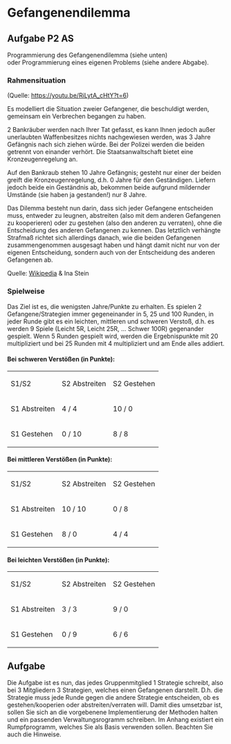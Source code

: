 # Gefangenendilemma
## Aufgabe P2 AS

<span class="c17">Programmierung des Gefangenendilemma (siehe unten)</span> <span class="c17 c19">oder</span><span class="c2"> Programmierung eines eigenen Problems (siehe andere Abgabe).</span>

### <span class="c16">Rahmensituation</span>

<span class="c2">(Quelle: https://youtu.be/RiLytA_cHtY?t=6)</span>

<span class="c2">Es modelliert die Situation zweier Gefangener, die beschuldigt werden, gemeinsam ein Verbrechen begangen zu haben.</span>

<span class="c2">2 Bankräuber werden nach Ihrer Tat gefasst, es kann Ihnen jedoch außer unerlaubten Waffenbesitzes nichts nachgewiesen werden, was 3 Jahre Gefängnis nach sich ziehen würde. Bei der Polizei werden die beiden getrennt von einander verhört. Die Staatsanwaltschaft bietet eine Kronzeugenregelung an.</span>

<span class="c2">Auf den Bankraub stehen 10 Jahre Gefängnis; gesteht nur einer der beiden greift die Kronzeugenregelung, d.h. 0 Jahre für den Geständigen. Liefern jedoch beide ein Geständnis ab, bekommen beide aufgrund mildernder Umstände (sie haben ja gestanden!) nur 8 Jahre.</span>

<span class="c2">Das Dilemma besteht nun darin, dass sich jeder Gefangene entscheiden muss, entweder zu leugnen, abstreiten (also mit dem anderen Gefangenen zu kooperieren) oder zu gestehen (also den anderen zu verraten), ohne die Entscheidung des anderen Gefangenen zu kennen. Das letztlich verhängte Strafmaß richtet sich allerdings danach, wie die beiden Gefangenen zusammengenommen ausgesagt haben und hängt damit nicht nur von der eigenen Entscheidung, sondern auch von der Entscheidung des anderen Gefangenen ab.</span>

<span class="c17">Quelle:</span> <span class="c7">[Wikipedia](https://www.google.com/url?q=https://de.wikipedia.org/wiki/Gefangenendilemma&sa=D&ust=1589447860252000)</span><span class="c2"> & Ina Stein</span>

### <span class="c14">Spielweise</span>

<span class="c2">Das Ziel ist es, die wenigsten Jahre/Punkte zu erhalten. Es spielen 2 Gefangene/Strategien immer gegeneinander in 5, 25 und 100 Runden, in jeder Runde gibt es ein leichten, mittleren und schweren Verstoß, d.h. es werden 9 Spiele (Leicht 5R, Leicht 25R, ... Schwer 100R) gegenander gespielt. Wenn 5 Runden gespielt wird, werden die Ergebnispunkte mit 20 multipliziert und bei 25 Runden mit 4 multipliziert und am Ende alles addiert.</span>

#### <span class="c13">Bei schweren Verstößen (in Punkte):</span>

<a id="t.18e5bed2710aa81fa52f058336d4a0d50083ec53"></a><a id="t.0"></a>

<table class="c4">

<tbody>

<tr class="c9">

<td class="c0" colspan="1" rowspan="1">

<span class="c2">S1/S2</span>

</td>

<td class="c0" colspan="1" rowspan="1">

<span class="c2">S2 Abstreiten</span>

</td>

<td class="c6" colspan="1" rowspan="1">

<span class="c2">S2 Gestehen</span>

</td>

</tr>

<tr class="c9">

<td class="c0" colspan="1" rowspan="1">

<span class="c2">S1 Abstreiten</span>

</td>

<td class="c0" colspan="1" rowspan="1">

<span class="c2">4 / 4</span>

</td>

<td class="c6" colspan="1" rowspan="1">

<span class="c2">10 / 0</span>

</td>

</tr>

<tr class="c9">

<td class="c0" colspan="1" rowspan="1">

<span class="c2">S1 Gestehen</span>

</td>

<td class="c0" colspan="1" rowspan="1">

<span class="c2">0 / 10</span>

</td>

<td class="c6" colspan="1" rowspan="1">

<span class="c2">8 / 8</span>

</td>

</tr>

</tbody>

</table>

#### <span class="c13">Bei mittleren Verstößen (in Punkte):</span>

<a id="t.f6c08b772cd828e60a051cef8bf8ba0f97f1e0a7"></a><a id="t.1"></a>

<table class="c4">

<tbody>

<tr class="c9">

<td class="c0" colspan="1" rowspan="1">

<span class="c2">S1/S2</span>

</td>

<td class="c0" colspan="1" rowspan="1">

<span class="c2">S2 Abstreiten</span>

</td>

<td class="c6" colspan="1" rowspan="1">

<span class="c2">S2 Gestehen</span>

</td>

</tr>

<tr class="c9">

<td class="c0" colspan="1" rowspan="1">

<span class="c2">S1 Abstreiten</span>

</td>

<td class="c0" colspan="1" rowspan="1">

<span class="c2">10 / 10</span>

</td>

<td class="c6" colspan="1" rowspan="1">

<span class="c2">0 / 8</span>

</td>

</tr>

<tr class="c9">

<td class="c0" colspan="1" rowspan="1">

<span class="c2">S1 Gestehen</span>

</td>

<td class="c0" colspan="1" rowspan="1">

<span class="c2">8 / 0</span>

</td>

<td class="c6" colspan="1" rowspan="1">

<span class="c2">4 / 4</span>

</td>

</tr>

</tbody>

</table>

#### <span class="c13">Bei leichten Verstößen (in Punkte):</span>

<a id="t.66fcd445864445f6e222a8970cf09c2850cba8f1"></a><a id="t.2"></a>

<table class="c4">

<tbody>

<tr class="c9">

<td class="c0" colspan="1" rowspan="1">

<span class="c2">S1/S2</span>

</td>

<td class="c0" colspan="1" rowspan="1">

<span class="c2">S2 Abstreiten</span>

</td>

<td class="c6" colspan="1" rowspan="1">

<span class="c2">S2 Gestehen</span>

</td>

</tr>

<tr class="c9">

<td class="c0" colspan="1" rowspan="1">

<span class="c2">S1 Abstreiten</span>

</td>

<td class="c0" colspan="1" rowspan="1">

<span class="c2">3 / 3</span>

</td>

<td class="c6" colspan="1" rowspan="1">

<span class="c2">9 / 0</span>

</td>

</tr>

<tr class="c9">

<td class="c0" colspan="1" rowspan="1">

<span class="c2">S1 Gestehen</span>

</td>

<td class="c0" colspan="1" rowspan="1">

<span class="c2">0 / 9</span>

</td>

<td class="c6" colspan="1" rowspan="1">

<span class="c2">6 / 6</span>

</td>

</tr>

</tbody>

</table>

## <span class="c21">Aufgabe</span>

<span class="c2">Die Aufgabe ist es nun, das jedes Gruppenmitglied 1 Strategie schreibt, also bei 3 Mitgliedern 3 Strategien, welches einen Gefangenen darstellt. D.h. die Strategie muss jede Runde gegen die andere Strategie entscheiden, ob es gestehen/kooperien oder abstreiten/verraten will. Damit dies umsetzbar ist, sollen Sie sich an die vorgebenene Implementierung der Methoden halten und ein passenden Verwaltungsrogramm schreiben. Im Anhang existiert ein Rumpfprogramm, welches Sie als Basis verwenden sollen. Beachten Sie auch die Hinweise.</span>

<span class="c18"></span>
